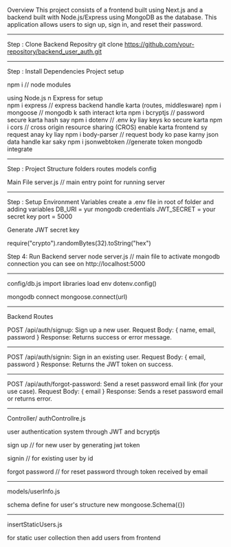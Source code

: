 Overview
This project consists of a frontend built using Next.js and a backend built with Node.js/Express using MongoDB as the database. This application allows users to sign up, sign in, and reset their password.

----------------------------------------------

Step : Clone Backend Repositry
git clone https://github.com/your-repository/backend_user_auth.git

----------------------------------------

Step :  Install Dependencies  Project setup

npm i // node modules

using Node.js n Express for setup   
npm i express   // express backend handle karta (routes, middlesware)
npm i  mongoose  // mongodb k sath interact krta
npm i bcryptjs   // password secure karta hash say
npm i dotenv   // .env ky liay keys ko secure karta
npm i cors   // cross origin resource sharing (CROS) enable karta frontend sy request anay ky liay
npm i body-parser // request  body ko pase karny json  data handle kar saky
npm i jsonwebtoken  //generate token 
mongodb integrate

----------------------------------

Step : Project Structure 
folders
routes
models
config

Main File
server.js // main entry point for running server

--------------------------------------------------------

Step : Setup Environment Variables
create a .env file in root of folder and adding variables
DB_URI = yur mongodb credentials
JWT_SECRET = your secret key 
port = 5000

Generate JWT secret key 

require("crypto").randomBytes(32).toString("hex")

Step 4: Run Backend server
node server.js  // main file to activate mongodb connection
you can see on http://localhost:5000

------------------------------------

config/db.js
import libraries
load env
dotenv.config()

mongodb connect
mongoose.connect(url)

------------------------------------
Backend Routes

POST /api/auth/signup: Sign up a new user.
Request Body: { name, email, password }
Response: Returns success or error message.

---------------------------------

POST /api/auth/signin: Sign in an existing user.
Request Body: { email, password }
Response: Returns the JWT token on success.

----------------------------------

POST /api/auth/forgot-password: Send a reset password email link (for your use case).
Request Body: { email }
Response: Sends a reset password email or returns error.

------------------------------

Controller/ authControllre.js

user authentication system through
JWT and bcryptjs

sign up   // for new user by generating jwt token

signin   // for existing user by id

forgot password   // for reset password through token received by email

----------------------------

models/userInfo.js

schema define for user's structure
new mongoose.Schema({})

--------------------------

insertStaticUsers.js 

for static user collection 
then add users from frontend



